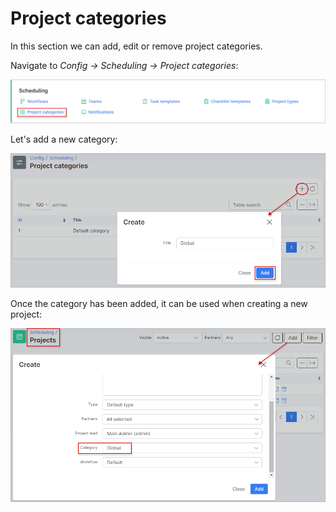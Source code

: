Project categories
=============
In this section we can add, edit or remove project categories.

Navigate to *Config → Scheduling → Project categories*:

![icon](categories.png)

Let's add a new category:

![add](add.png)

Once the category has been added, it can be used when creating a new project:

![project](project.png)
